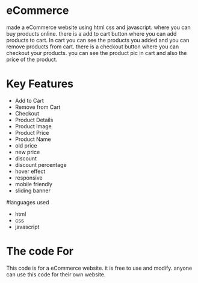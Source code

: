 # eCommerce
made a eCommerce website using html css and javascript. where you can buy products online. there is a add to cart button where you can add products to cart. In cart you can see the products you added and you can remove products from cart. there is a checkout button where you can checkout your products. you can see the product pic in cart and also the price of the product.

# Key Features
* Add to Cart
* Remove from Cart
* Checkout
* Product Details
* Product Image
* Product Price
* Product Name
* old price
* new price
* discount
* discount percentage
* hover effect
* responsive
* mobile friendly
* sliding banner

#languages used
* html
* css
* javascript

# The code For
This code is for a eCommerce website. it is free to use and modify. anyone can use this code for their own website.